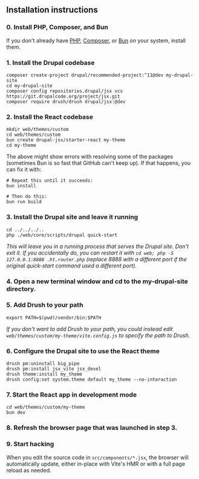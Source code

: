 ## Installation instructions

### 0. Install PHP, Composer, and Bun
If you don't already have [PHP](https://www.php.net/manual/en/install.php),
[Composer](https://getcomposer.org/download/), or [Bun](https://bun.sh/) on
your system, install them.

### 1. Install the Drupal codebase
```
composer create-project drupal/recommended-project:^11@dev my-drupal-site
cd my-drupal-site
composer config repositories.drupal/jsx vcs https://git.drupalcode.org/project/jsx.git
composer require drush/drush drupal/jsx:@dev
```

### 2. Install the React codebase
```
mkdir web/themes/custom
cd web/themes/custom
bun create drupal-jsx/starter-react my-theme
cd my-theme
```

The above might show errors with resolving some of the packages (sometimes
Bun is so fast that GitHub can't keep up). If that happens, you can fix it
with:
```
# Repeat this until it succeeds:
bun install

# Then do this:
bun run build
```

### 3. Install the Drupal site and leave it running
```
cd ../../../..
php ./web/core/scripts/drupal quick-start
```

*This will leave you in a running process that serves the Drupal site. Don't exit it. If you accidentally do, you can restart it with `cd web; php -S 127.0.0.1:8888 .ht.router.php` (replace 8888 with a different port if the original quick-start command used a different port).*

### 4. Open a new terminal window and cd to the my-drupal-site directory.

### 5. Add Drush to your path
```
export PATH=$(pwd)/vendor/bin:$PATH
```

*If you don't want to add Drush to your path, you could instead edit `web/themes/custom/my-theme/vite.config.js` to specify the path to Drush.*

### 6. Configure the Drupal site to use the React theme
```
drush pm:uninstall big_pipe
drush pm:install jsx_vite jsx_devel
drush theme:install my_theme
drush config:set system.theme default my_theme --no-interaction
```

### 7. Start the React app in development mode
```
cd web/themes/custom/my-theme
bun dev
```

### 8. Refresh the browser page that was launched in step 3.

### 9. Start hacking
When you edit the source code in `src/components/*.jsx`, the browser will
automatically update, either in-place with Vite's HMR or with a full page
reload as needed.
